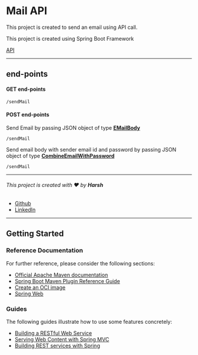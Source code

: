 # Mail API
This project is created to send an email using API call.

This project is created using Spring Boot Framework


[API](https://mailsendapi.azurewebsites.net)

-----
## end-points
#### GET end-points


```
/sendMail
```

#### POST end-points
Send Email by passing JSON object of type **[EMailBody](https://github.com/Harsh3305/MailAPI/blob/master/src/main/kotlin/com/example/mailapi/model/EMailBody.kt)**

```
/sendMail
```
Send email body with sender email id and password by passing JSON object of type **[CombineEmailWithPassword](https://github.com/Harsh3305/MailAPI/blob/master/src/main/kotlin/com/example/mailapi/model/CombineEmailWithPassword.kt)**

```
/sendMail
```

-----
###### This project is created with ❤️ by **Harsh**
- [Github](https://github.com/Harsh3305)
- [LinkedIn](https://www.linkedin.com/in/harsh-verma-45423819b/)
-----
## Getting Started

### Reference Documentation

For further reference, please consider the following sections:

* [Official Apache Maven documentation](https://maven.apache.org/guides/index.html)
* [Spring Boot Maven Plugin Reference Guide](https://docs.spring.io/spring-boot/docs/2.5.3/maven-plugin/reference/html/)
* [Create an OCI image](https://docs.spring.io/spring-boot/docs/2.5.3/maven-plugin/reference/html/#build-image)
* [Spring Web](https://docs.spring.io/spring-boot/docs/2.5.3/reference/htmlsingle/#boot-features-developing-web-applications)

### Guides

The following guides illustrate how to use some features concretely:

* [Building a RESTful Web Service](https://spring.io/guides/gs/rest-service/)
* [Serving Web Content with Spring MVC](https://spring.io/guides/gs/serving-web-content/)
* [Building REST services with Spring](https://spring.io/guides/tutorials/bookmarks/)
